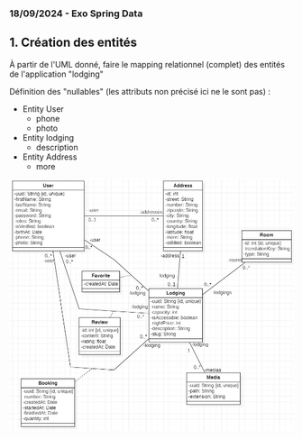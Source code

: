 
### 18/09/2024 - Exo Spring Data


## 1. Création des entités


À partir de l'UML donné, faire le mapping relationnel (complet) des entités de l'application "lodging"


Définition des "nullables" (les attributs non précisé ici ne le sont pas) :
- Entity User
  - phone
  - photo
- Entity lodging
  - description
- Entity Address
  - more


![UML.jpg](UML.jpg)
